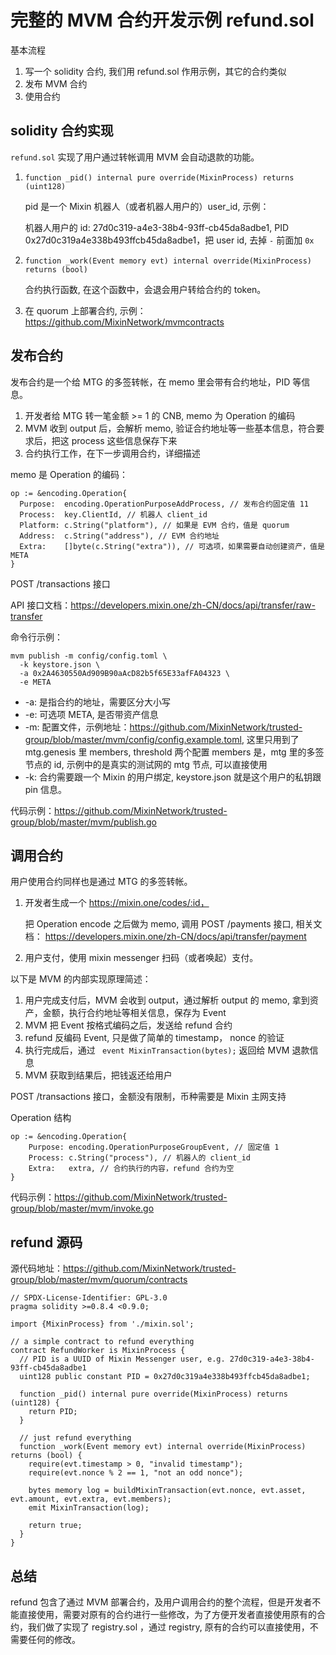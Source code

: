 # 完整的 MVM 合约开发示例 refund.sol

基本流程

1. 写一个 solidity 合约, 我们用 refund.sol 作用示例，其它的合约类似
2.  发布 MVM 合约
3.  使用合约

## solidity 合约实现

`refund.sol` 实现了用户通过转帐调用 MVM 会自动退款的功能。

1. `function _pid() internal pure override(MixinProcess) returns (uint128)`

    pid 是一个 Mixin 机器人（或者机器人用户的）user_id, 示例：
    
    机器人用户的  id: 27d0c319-a4e3-38b4-93ff-cb45da8adbe1, PID 0x27d0c319a4e338b493ffcb45da8adbe1，把 user id, 去掉 `-` 前面加 `0x`    
    
2. `function _work(Event memory evt) internal override(MixinProcess) returns (bool)`

    合约执行函数, 在这个函数中，会退会用户转给合约的 token。

3. 在 quorum 上部署合约, 示例：https://github.com/MixinNetwork/mvmcontracts

## 发布合约

发布合约是一个给 MTG 的多签转帐，在 memo 里会带有合约地址，PID 等信息。

1. 开发者给 MTG 转一笔金额 >= 1 的 CNB, memo 为 Operation 的编码
2.  MVM 收到 output 后，会解析 memo, 验证合约地址等一些基本信息，符合要求后，把这 process 这些信息保存下来
3.  合约执行工作，在下一步调用合约，详细描述

memo 是 Operation 的编码：

```
op := &encoding.Operation{
  Purpose:  encoding.OperationPurposeAddProcess, // 发布合约固定值 11
  Process:  key.ClientId, // 机器人 client_id
  Platform: c.String("platform"), // 如果是 EVM 合约，值是 quorum
  Address:  c.String("address"), // EVM 合约地址
  Extra:    []byte(c.String("extra")), // 可选项，如果需要自动创建资产，值是 META
}
```

POST /transactions 接口

API 接口文档：https://developers.mixin.one/zh-CN/docs/api/transfer/raw-transfer

命令行示例：

```
mvm publish -m config/config.toml \
  -k keystore.json \
  -a 0x2A4630550Ad909B90aAcD82b5f65E33afFA04323 \
  -e META
```

* -a: 是指合约的地址，需要区分大小写
* -e: 可选项 META, 是否带资产信息
* -m: 配置文件，示例地址：https://github.com/MixinNetwork/trusted-group/blob/master/mvm/config/config.example.toml, 这里只用到了 mtg.genesis 里 members, threshold 两个配置
members 是，mtg 里的多签节点的 id, 示例中的是真实的测试网的 mtg 节点, 可以直接使用
* -k: 合约需要跟一个 Mixin 的用户绑定, keystore.json 就是这个用户的私钥跟 pin 信息。

代码示例：https://github.com/MixinNetwork/trusted-group/blob/master/mvm/publish.go

## 调用合约

用户使用合约同样也是通过 MTG 的多签转帐。

1. 开发者生成一个 https://mixin.one/codes/:id，
	
   把 Operation encode 之后做为 memo, 调用 POST /payments 接口, 相关文档：
   https://developers.mixin.one/zh-CN/docs/api/transfer/payment

2. 用户支付，使用 mixin messenger 扫码（或者唤起）支付。

以下是 MVM 的内部实现原理简述：

1. 用户完成支付后，MVM 会收到 output，通过解析 output 的 memo, 拿到资产，金额，执行合约地址等相关信息，保存为 Event
2. MVM 把 Event 按格式编码之后，发送给 refund 合约
3. refund 反编码 Event, 只是做了简单的 timestamp， nonce 的验证
4. 执行完成后，通过 ` event MixinTransaction(bytes);`  返回给 MVM 退款信息
5. MVM 获取到结果后，把钱返还给用户

POST /transactions 接口，金额没有限制，币种需要是 Mixin 主网支持

Operation 结构
```
op := &encoding.Operation{
	Purpose: encoding.OperationPurposeGroupEvent, // 固定值 1
	Process: c.String("process"), // 机器人的 client_id
	Extra:   extra, // 合约执行的内容，refund 合约为空
}
```

代码示例：https://github.com/MixinNetwork/trusted-group/blob/master/mvm/invoke.go

## refund 源码 

源代码地址：https://github.com/MixinNetwork/trusted-group/blob/master/mvm/quorum/contracts

```solidity
// SPDX-License-Identifier: GPL-3.0
pragma solidity >=0.8.4 <0.9.0;

import {MixinProcess} from './mixin.sol';

// a simple contract to refund everything
contract RefundWorker is MixinProcess {
  // PID is a UUID of Mixin Messenger user, e.g. 27d0c319-a4e3-38b4-93ff-cb45da8adbe1
  uint128 public constant PID = 0x27d0c319a4e338b493ffcb45da8adbe1;

  function _pid() internal pure override(MixinProcess) returns (uint128) {
    return PID;
  }

  // just refund everything
  function _work(Event memory evt) internal override(MixinProcess) returns (bool) {
    require(evt.timestamp > 0, "invalid timestamp");
    require(evt.nonce % 2 == 1, "not an odd nonce");

    bytes memory log = buildMixinTransaction(evt.nonce, evt.asset, evt.amount, evt.extra, evt.members);
    emit MixinTransaction(log);

    return true;
  }
}
```

## 总结

refund 包含了通过 MVM 部署合约，及用户调用合约的整个流程，但是开发者不能直接使用，需要对原有的合约进行一些修改，为了方便开发者直接使用原有的合约，我们做了实现了 registry.sol ，通过 registry, 原有的合约可以直接使用，不需要任何的修改。
 
